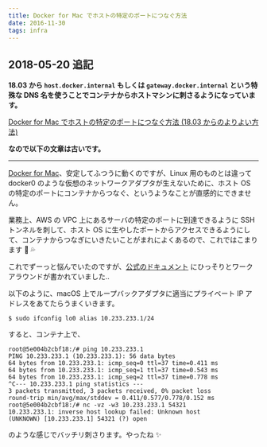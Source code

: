 ```yaml
---
title: Docker for Mac でホストの特定のポートにつなぐ方法
date: 2016-11-30
tags: infra
---
```


## 2018-05-20 追記

**18.03 から `host.docker.internal` もしくは `gateway.docker.internal` という特殊な DNS 名を使うことでコンテナからホストマシンに刺さるようになっています。**

[Docker for Mac でホストの特定のポートにつなぐ方法 (18.03 からのよりよい方法)](/2018/05/20/docker_for_mac_host_dns_name.html)

**なので以下の文章は古いです。**

<hr>

[Docker for Mac](https://www.docker.com/products/docker#/mac)、安定してふつうに動くのですが、Linux 用のものとは違って docker0 のような仮想のネットワークアダプタが生えないために、ホスト OS の特定のポートにコンテナからつなぐ、というようなことが直感的にできません。

業務上、AWS の VPC 上にあるサーバの特定のポートに到達できるように SSH トンネルを刺して、ホスト OS に生やしたポートからアクセスできるようにして、コンテナからつなぎにいきたいことがまれによくあるので、これではこまります 🐰 💦

これでずーっと悩んでいたのですが、[公式のドキュメント](https://docs.docker.com/docker-for-mac/networking/#/there-is-no-docker0-bridge-on-macos) にひっそりとワークアラウンドが書かれていました..

以下のように、macOS 上でループバックアダプタに適当にプライベート IP アドレスをあてたらうまくいきます。

```
$ sudo ifconfig lo0 alias 10.233.233.1/24
```

すると、コンテナ上で、

```
root@5e004b2cbf18:/# ping 10.233.233.1
PING 10.233.233.1 (10.233.233.1): 56 data bytes
64 bytes from 10.233.233.1: icmp_seq=0 ttl=37 time=0.411 ms
64 bytes from 10.233.233.1: icmp_seq=1 ttl=37 time=0.543 ms
64 bytes from 10.233.233.1: icmp_seq=2 ttl=37 time=0.778 ms
^C--- 10.233.233.1 ping statistics ---
3 packets transmitted, 3 packets received, 0% packet loss
round-trip min/avg/max/stddev = 0.411/0.577/0.778/0.152 ms
root@5e004b2cbf18:/# nc -vz -w3 10.233.233.1 54321
10.233.233.1: inverse host lookup failed: Unknown host
(UNKNOWN) [10.233.233.1] 54321 (?) open
```

のような感じでバッチリ刺さります。やったね ✨
